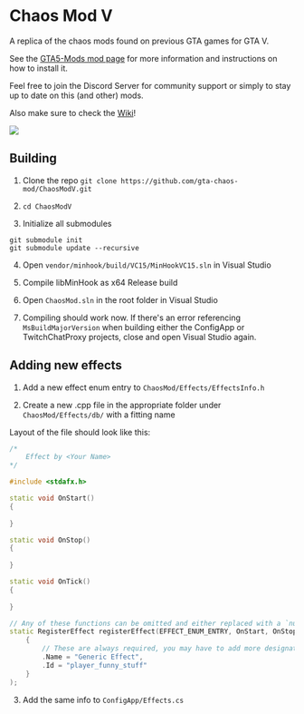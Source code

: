# Chaos Mod V

A replica of the chaos mods found on previous GTA games for GTA V.

See the [GTA5-Mods mod page](https://www.gta5-mods.com/scripts/chaos-mod-v-beta) for more information and instructions on how to install it.

Feel free to join the Discord Server for community support or simply to stay up to date on this (and other) mods.

Also make sure to check the [Wiki](https://github.com/gta-chaos-mod/ChaosModV/wiki)!

[![](https://discord.com/api/guilds/785656433529716757/widget.png)](https://discord.gg/w2tDeKVaF9)

## Building

1. Clone the repo `git clone https://github.com/gta-chaos-mod/ChaosModV.git`

2. `cd ChaosModV`

3. Initialize all submodules

```
git submodule init
git submodule update --recursive
```

4. Open `vendor/minhook/build/VC15/MinHookVC15.sln` in Visual Studio

5. Compile libMinHook as x64 Release build

6. Open `ChaosMod.sln` in the root folder in Visual Studio

7. Compiling should work now. If there's an error referencing `MsBuildMajorVersion` when building either the ConfigApp or TwitchChatProxy projects, close and open Visual Studio again.

## Adding new effects

1. Add a new effect enum entry to `ChaosMod/Effects/EffectsInfo.h`

2. Create a new .cpp file in the appropriate folder under `ChaosMod/Effects/db/` with a fitting name

Layout of the file should look like this:

```cpp
/*
	Effect by <Your Name>
*/

#include <stdafx.h>

static void OnStart()
{
	
}

static void OnStop()
{
	
}

static void OnTick()
{
	
}

// Any of these functions can be omitted and either replaced with a `nullptr` or completely left out (default parameter values) in the `RegisterEffect` declaration
static RegisterEffect registerEffect(EFFECT_ENUM_ENTRY, OnStart, OnStop, OnTick, EffectInfo
	{
		// These are always required, you may have to add more designators depending on your effect
		.Name = "Generic Effect",
		.Id = "player_funny_stuff"
	}
);
```

3. Add the same info to `ConfigApp/Effects.cs`